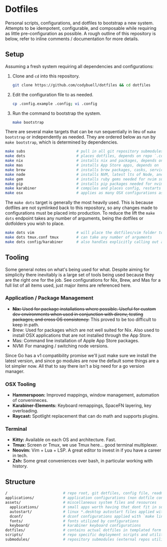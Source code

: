 Dotfiles
========

Personal scripts, configurations, and dotfiles to bootstrap a new system.
Attempts to be idempotent, configurable, and composable while requiring as
little pre-configuration as possible. A rough outline of this repository is
below, refer to inline comments / documentation for more details.

Setup
-----

Assuming a fresh system requiring all dependencies and configurations:

1. Clone and `cd` into this repository.

    ```bash
    git clone https://github.com/codybuell/dotfiles && cd dotfiles
    ```
2. Edit the configuration file to as needed.

    ```bash
    cp .config.example .config; vi .config
    ```
3. Run the command to bootstrap the system.

    ```bash
    make bootstrap
    ```

There are several make targets that can be run sequentially in lieu of `make
bootstrap` or independently as needed. They are ordered below as run by `make
bootstrap`, which is determined by dependencies.
```bash
make subs                       # pull in all git repository submodules
make dots                       # places dotfiles, depends on repo `.config` file
make nix                        # installs nix and packages, depends on `make dots`
make mas                        # installs App Store apps, depends on `make nix`
make brew                       # installs brew packages, casks, services
make node                       # installs NVM, latest lts of Node, and global node packages
make gem                        # installs ruby gems needed for nvim support etc
make pip                        # installs pip packages needed for nvim support etc
make karabiner                  # compiles and places config, restarts service, depends on node
make osx                        # applies as many OSX configurations as possible via cli
```
The `make dots` target is generally the most heavily used. This is because
dotfiles are not symlinked back to this repository, so any changes made to
configurations must be placed into production. To reduce the lift the `make
dots` endpoint takes any number of arguments, being the dotfiles or dotfolders
you wish to place.
```bash
make dots vim                   # will place the dotfiles/vim folder to ~/.vim
make dots tmux.conf tmux        # can take any number of arguments
make dots config/karabiner      # also handles explicitly calling out a sub path
```
Tooling
-------

Some general notes on what's being used for what. Despite aiming for simplicity
there inevitably is a large set of tools being used because they are the right
one for the job. See configurations for Nix, Brew, and Mas for a full list of
all items used, just major items are referenced here.

### Application / Package Management

- ~~__Nix:__ Used for package installations where possible. Useful for custom dev
  environments when used in conjunction with direnv, testing packages, and
  cross OS consistency.~~ This proved to be too difficult to keep in path.
- Brew: Used for packages which are not well suited for Nix. Also used to
  install OSX applications that are not installed through the App Store.
- Mas: Command line installation of Apple App Store packages.
- NVM: For managing / switching node versions.

Since Go has a v1 compatibility promise we'll just make sure we install the
latest version, and since go modules are now the default some things are a lot
simpler now. All that to say there isn't a big need for a go version manager.

### OSX Tooling

- __Hammerspoon:__ Improved mappings, window management, automation of convenineces.
- __Karabiner-Elements:__ Keyboard remappings, SpaceFN layering, key overloading.
- __Raycast:__ Spotlight replacement that can do math and supports plugins.

### Terminal

- __Kitty:__ Available on each OS and architecture. Fast.
- __Tmux:__ Screen or Tmux, we use Tmux here... good terminal multiplexer.
- __Neovim:__ Vim + Lua + LSP. A great editor to invest in if you have a career in tech.
- __Zsh:__ Some great conveniences over bash, in particular working with history.

Structure
---------
```bash
/                         # repo root, git dotfiles, config file, readme, makefile
applications/             # application configurations (non dotfile configs)
assets/                   # miscellaneous system files and resources
  applications/           # small apps worth having that dont fit in submodules or ~/.shell/bin
  autostart/              # linux *.desktop autostart files applied with `make linux`
  dconf/                  # dconf configurations applied with `make linux`
  fonts/                  # fonts utilized by configurations
  keyboard/               # karabiner keyboard configurations
dotfiles/                 # contains actual dotfiles in templated form
scripts/                  # repo specific deployment scripts and utilities
submodules/               # repository submodules (external repos utilized by configurations)
```

